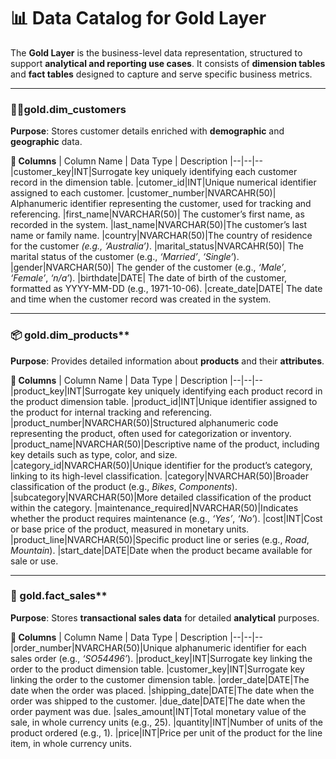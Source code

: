 
# **📊 Data Catalog for Gold Layer**

  

The **Gold Layer** is the business-level data representation, structured to support **analytical and reporting use cases**. It consists of **dimension tables** and **fact tables** designed to capture and serve specific business metrics.

----------

### 🧍‍♂️gold.dim_customers

**Purpose**:
Stores customer details enriched with **demographic** and **geographic** data.

**📁 Columns**
| Column Name | Data Type | Description
|--|--|--
|customer_key|INT|Surrogate key uniquely identifying each customer record in the dimension table.
|cutomer_id|INT|Unique numerical identifier assigned to each customer.
|customer_number|NVARCAHR(50)| Alphanumeric identifier representing the customer, used for tracking and referencing.
|first_name|NVARCHAR(50)| The customer’s first name, as recorded in the system.
|last_name|NVARCHAR(50)|The customer’s last name or family name.
|country|NVARCHAR(50)|The country of residence for the customer *(e.g., ‘Australia’)*.
|marital_status|NVARCAHR(50)| The marital status of the customer (e.g., _‘Married’_, _‘Single’_).
|gender|NVARCHAR(50)| The gender of the customer (e.g., _‘Male’_, _‘Female’_, _‘n/a’_).
|birthdate|DATE| The date of birth of the customer, formatted as YYYY-MM-DD (e.g., 1971-10-06).
|create_date|DATE| The date and time when the customer record was created in the system.

----------
### 📦 gold.dim_products**

**Purpose**:
Provides detailed information about **products** and their **attributes**.

**📁 Columns**
| Column Name | Data Type | Description
|--|--|--
|product_key|INT|Surrogate key uniquely identifying each product record in the product dimension table.
|product_id|INT|Unique identifier assigned to the product for internal tracking and referencing.
|product_number|NVARCHAR(50)|Structured alphanumeric code representing the product, often used for categorization or inventory.
|product_name|NVARCHAR(50)|Descriptive name of the product, including key details such as type, color, and size.
|category_id|NVARCHAR(50)|Unique identifier for the product’s category, linking to its high-level classification.
|category|NVARCHAR(50)|Broader classification of the product (e.g., _Bikes_, _Components_).
|subcategory|NVARCHAR(50)|More detailed classification of the product within the category.
|maintenance_required|NVARCHAR(50)|Indicates whether the product requires maintenance (e.g., _‘Yes’_, _‘No’_).
|cost|INT|Cost or base price of the product, measured in monetary units.
|product_line|NVARCHAR(50)|Specific product line or series (e.g., _Road_, _Mountain_).
|start_date|DATE|Date when the product became available for sale or use.

---------
### 🧾 gold.fact_sales**

**Purpose**:
Stores **transactional sales data** for detailed **analytical** purposes.

 **📁 Columns**
 | Column Name | Data Type | Description
|--|--|--
|order_number|NVARCHAR(50)|Unique alphanumeric identifier for each sales order (e.g., _‘SO54496’_).
|product_key|INT|Surrogate key linking the order to the product dimension table.
|customer_key|INT|Surrogate key linking the order to the customer dimension table.
|order_date|DATE|The date when the order was placed.
|shipping_date|DATE|The date when the order was shipped to the customer.
|due_date|DATE|The date when the order payment was due.
|sales_amount|INT|Total monetary value of the sale, in whole currency units (e.g., 25).
|quantity|INT|Number of units of the product ordered (e.g., 1).
|price|INT|Price per unit of the product for the line item, in whole currency units.
